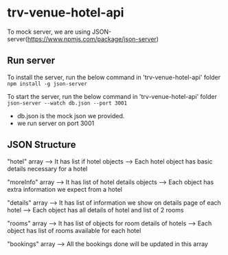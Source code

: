 # trv-venue-hotel-api

To mock server, we are using JSON-server(https://www.npmjs.com/package/json-server)

## Run server
To install the server, run the below command in 'trv-venue-hotel-api' folder
   ```npm install -g json-server```

To start the server, run the below command in 'trv-venue-hotel-api' folder
  ```json-server --watch db.json --port 3001```
  - db.json is the mock json we provided.
  - we run server on port 3001

## JSON Structure
"hotel" array --> It has list if hotel objects
              --> Each hotel object has basic details necessary for a hotel

"moreInfo" array --> It has list of hotel details objects
                 --> Each object has extra information we expect from a hotel

"details" array --> It has list of information we show on details page of each hotel
                --> Each object has all details of hotel and list of 2 rooms

"rooms" array --> It has list of objects for room details of hotels
              --> Each object has list of rooms available for each hotel

"bookings" array --> All the bookings done will be updated in this array
